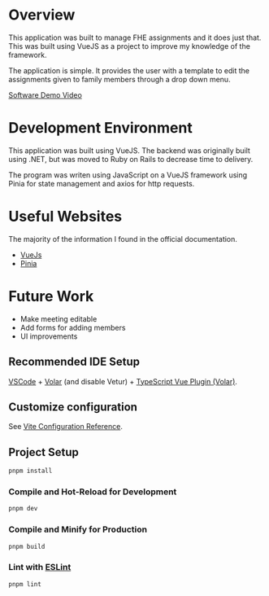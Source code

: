 # Overview

This application was built to manage FHE assignments and it does just that. This was built using VueJS as a project to improve my knowledge of the framework.

The application is simple. It provides the user with a template to edit the assignments given to family members through a drop down menu.

[Software Demo Video](http://youtube.link.goes.here)

# Development Environment

This application was built using VueJS. The backend was originally built using .NET, but was moved to Ruby on Rails to decrease time to delivery.

The program was writen using JavaScript on a VueJS framework using Pinia for state management and axios for http requests.

# Useful Websites

The majority of the information I found in the official documentation.

- [VueJs](https://vuejs.org/)
- [Pinia](https://pinia.vuejs.org/)

# Future Work

- Make meeting editable
- Add forms for adding members
- UI improvements

## Recommended IDE Setup

[VSCode](https://code.visualstudio.com/) + [Volar](https://marketplace.visualstudio.com/items?itemName=Vue.volar) (and disable Vetur) + [TypeScript Vue Plugin (Volar)](https://marketplace.visualstudio.com/items?itemName=Vue.vscode-typescript-vue-plugin).

## Customize configuration

See [Vite Configuration Reference](https://vitejs.dev/config/).

## Project Setup

```sh
pnpm install
```

### Compile and Hot-Reload for Development

```sh
pnpm dev
```

### Compile and Minify for Production

```sh
pnpm build
```

### Lint with [ESLint](https://eslint.org/)

```sh
pnpm lint
```
